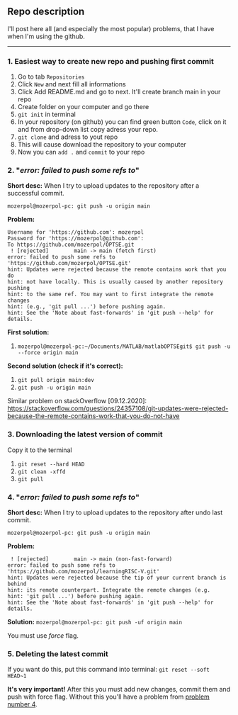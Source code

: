 ## Repo description
I'll post here all (and especially the most popular) problems, that I have when I'm using the github.

------------

### 1. Easiest way to create new repo and pushing first commit

1. Go to tab `Repositories`
2. Click `New` and next fill all informations
3. Click Add README.md and go to next. It'll create branch main in your repo
4. Create folder on your computer and go there
5. `git init` in terminal
6. In your repository (on github) you can find green button `Code`, click on it and from drop-down list copy adress your repo.
7. `git clone` and adress to yout repo
8. This will cause download the repository to your computer
9. Now you can `add .` and `commit` to your repo

### 2. "*error: failed to push some refs to*" 
**Short desc:** When I try to upload updates to the repository after a successful commit.

`mozerpol@mozerpol-pc: git push -u origin main`

**Problem:**
```shell
Username for 'https://github.com': mozerpol
Password for 'https://mozerpol@github.com': 
To https://github.com/mozerpol/OPTSE.git
 ! [rejected]        main -> main (fetch first)
error: failed to push some refs to 'https://github.com/mozerpol/OPTSE.git'
hint: Updates were rejected because the remote contains work that you do
hint: not have locally. This is usually caused by another repository pushing
hint: to the same ref. You may want to first integrate the remote changes
hint: (e.g., 'git pull ...') before pushing again.
hint: See the 'Note about fast-forwards' in 'git push --help' for details.
```
**First solution:**

1. `mozerpol@mozerpol-pc:~/Documents/MATLAB/matlabOPTSEgit$ git push -u --force origin main`

**Second solution (check if it's correct):**
1. `git pull origin main:dev`
2. `git push -u origin main`

Similar problem on stackOverflow [09.12.2020]: https://stackoverflow.com/questions/24357108/git-updates-were-rejected-because-the-remote-contains-work-that-you-do-not-have 

### 3. Downloading the latest version of commit
Copy it to the terminal
1. `git reset --hard HEAD`
2. `git clean -xffd`
3. `git pull`

### 4. "*error: failed to push some refs to*" <a name="afterUndo"></a>
**Short desc:** When I try to upload updates to the repository after undo last commit.

`mozerpol@mozerpol-pc: git push -u origin main`

**Problem:**
```shell
 ! [rejected]        main -> main (non-fast-forward)
error: failed to push some refs to 'https://github.com/mozerpol/learningRISC-V.git'
hint: Updates were rejected because the tip of your current branch is behind
hint: its remote counterpart. Integrate the remote changes (e.g.
hint: 'git pull ...') before pushing again.
hint: See the 'Note about fast-forwards' in 'git push --help' for details.

```

**Solution:**
`mozerpol@mozerpol-pc: git push -uf origin main`

You must use *force* flag.

### 5. Deleting the latest commit
If you want do this, put this command into terminal: `git reset --soft HEAD~1`

**It's very important!** After this you must add new changes, commit them and push with force flag. Without this you'll have a problem from [problem number 4](#afterUndo).










